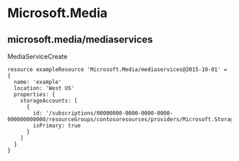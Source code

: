 # Microsoft.Media

## microsoft.media/mediaservices

MediaServiceCreate
```bicep
resource exampleResource 'Microsoft.Media/mediaservices@2015-10-01' = {
  name: 'example'
  location: 'West US'
  properties: {
    storageAccounts: [
      {
        id: '/subscriptions/00000000-0000-0000-0000-000000000000/resourceGroups/contosoresources/providers/Microsoft.Storage/storageAccounts/contosostore'
        isPrimary: true
      }
    ]
  }
}
```
